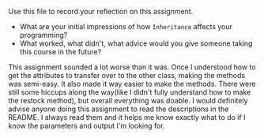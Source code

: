 Use this file to record your reflection on this assignment.

- What are your initial impressions of how `Inheritance` affects your programming?
- What worked, what didn't, what advice would you give someone taking this course in the future?

This assignment sounded a lot worse than it was. Once I understood how to get the attributes to transfer over to the other class, making the methods was semi-easy. It also made it way easier to make the methods. There were still some hiccups along the way(like I didn't fully understand how to make the restock method), but overall everything was doable. I would definitely advise anyone doing this assignment to read the descriptions in the README. I always read them and it helps me know exactly what to do if I know the parameters and output I'm looking for.
